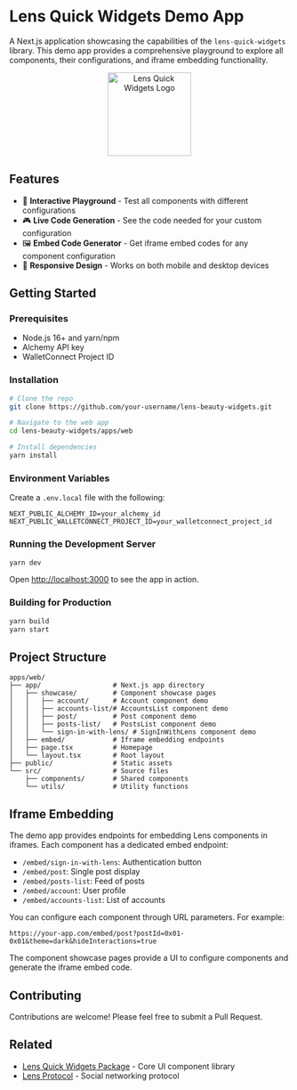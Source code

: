 # Lens Quick Widgets Demo App

A Next.js application showcasing the capabilities of the `lens-quick-widgets` library. This demo app provides a comprehensive playground to explore all components, their configurations, and iframe embedding functionality.

<p align="center">
  <img src="./public/lens-beauty-widgets-logo.png" alt="Lens Quick Widgets Logo" width="150"/>
</p>

## Features

- 🧪 **Interactive Playground** - Test all components with different configurations
- 🎮 **Live Code Generation** - See the code needed for your custom configuration
- 🖼️ **Embed Code Generator** - Get iframe embed codes for any component configuration
- 📱 **Responsive Design** - Works on both mobile and desktop devices

## Getting Started

### Prerequisites

- Node.js 16+ and yarn/npm
- Alchemy API key
- WalletConnect Project ID

### Installation

```bash
# Clone the repo
git clone https://github.com/your-username/lens-beauty-widgets.git

# Navigate to the web app
cd lens-beauty-widgets/apps/web

# Install dependencies
yarn install
```

### Environment Variables

Create a `.env.local` file with the following:

```
NEXT_PUBLIC_ALCHEMY_ID=your_alchemy_id
NEXT_PUBLIC_WALLETCONNECT_PROJECT_ID=your_walletconnect_project_id
```

### Running the Development Server

```bash
yarn dev
```

Open [http://localhost:3000](http://localhost:3000) to see the app in action.

### Building for Production

```bash
yarn build
yarn start
```

## Project Structure

```
apps/web/
├── app/                  # Next.js app directory
│   ├── showcase/         # Component showcase pages
│   │   ├── account/      # Account component demo
│   │   ├── accounts-list/# AccountsList component demo
│   │   ├── post/         # Post component demo
│   │   ├── posts-list/   # PostsList component demo
│   │   └── sign-in-with-lens/ # SignInWithLens component demo
│   ├── embed/            # Iframe embedding endpoints
│   ├── page.tsx          # Homepage
│   └── layout.tsx        # Root layout
├── public/               # Static assets
└── src/                  # Source files
    ├── components/       # Shared components
    └── utils/            # Utility functions
```

## Iframe Embedding

The demo app provides endpoints for embedding Lens components in iframes. Each component has a dedicated embed endpoint:

- `/embed/sign-in-with-lens`: Authentication button
- `/embed/post`: Single post display
- `/embed/posts-list`: Feed of posts
- `/embed/account`: User profile
- `/embed/accounts-list`: List of accounts

You can configure each component through URL parameters. For example:

```
https://your-app.com/embed/post?postId=0x01-0x01&theme=dark&hideInteractions=true
```

The component showcase pages provide a UI to configure components and generate the iframe embed code.

## Contributing

Contributions are welcome! Please feel free to submit a Pull Request.

## Related

- [Lens Quick Widgets Package](/packages/ui/README.md) - Core UI component library
- [Lens Protocol](https://lens.xyz/) - Social networking protocol
